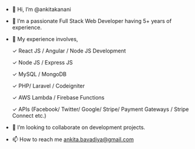 - 👋 Hi, I’m @ankitakanani

- 👀 I’m a passionate Full Stack Web Developer having 5+ years of experience.

- 🌱 My experience involves,

   ✓ React JS / Angular / Node JS Development

   ✓ Node JS / Express JS

   ✓ MySQL / MongoDB 

   ✓ PHP/ Laravel / Codeigniter

   ✓ AWS Lambda / Firebase Functions

   ✓ APIs (Facebook/ Twitter/ Google/ Stripe/ Payment Gateways / Stripe Connect etc.)


- 💞️ I’m looking to collaborate on development projects.

- 📫 How to reach me 
ankita.bavadiya@gmail.com

<!---
ankitakanani/ankitakanani is a ✨ special ✨ repository because its `README.md` (this file) appears on your GitHub profile.
You can click the Preview link to take a look at your changes.
--->
